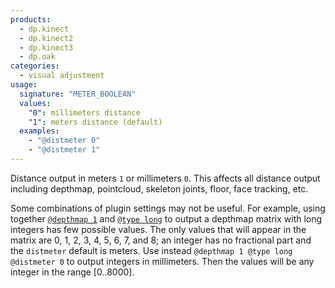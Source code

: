 ```yaml
---
products:
  - dp.kinect
  - dp.kinect2
  - dp.kinect3
  - dp.oak
categories:
  - visual adjustment
usage:
  signature: "METER_BOOLEAN"
  values:
    "0": millimeters distance
    "1": meters distance (default)
  examples:
    - "@distmeter 0"
    - "@distmeter 1"
---
```


Distance output in meters `1` or millimeters `0`. This affects all distance
output including depthmap, pointcloud, skeleton joints, floor, face tracking, etc.

Some combinations of plugin settings may not be useful. For example,
using together [`@depthmap 1`](depthmap.md) and [`@type long`](type.md)
to output a depthmap matrix with long integers has few possible values.
The only values that will appear in the matrix are
0, 1, 2, 3, 4, 5, 6, 7, and 8; an integer has no fractional part and the
`distmeter` default is meters. Use instead `@depthmap 1 @type long @distmeter 0`
to output integers in millimeters. Then the values will be any integer
in the range [0..8000].

